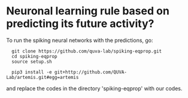 # Neuronal learning rule based on predicting its future activity?


To run the spiking neural networks with the predictions, go:
```
  git clone https://github.com/quva-lab/spiking-eqprop.git
  cd spiking-eqprop
  source setup.sh

  pip3 install -e git+http://github.com/QUVA-Lab/artemis.git#egg=artemis 
```
and replace the codes in the directory 'spiking-eqprop' with our codes.
